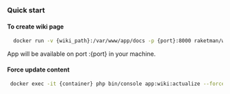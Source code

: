 ### Quick start ###

#### To create wiki page ####

```bash
  docker run -v {wiki_path}:/var/www/app/docs -p {port}:8000 raketman/wiki
```

App will be available on port :{port} in your machine.


#### Force update content ####

```bash
 docker exec -it {container} php bin/console app:wiki:actualize --force=1
```

